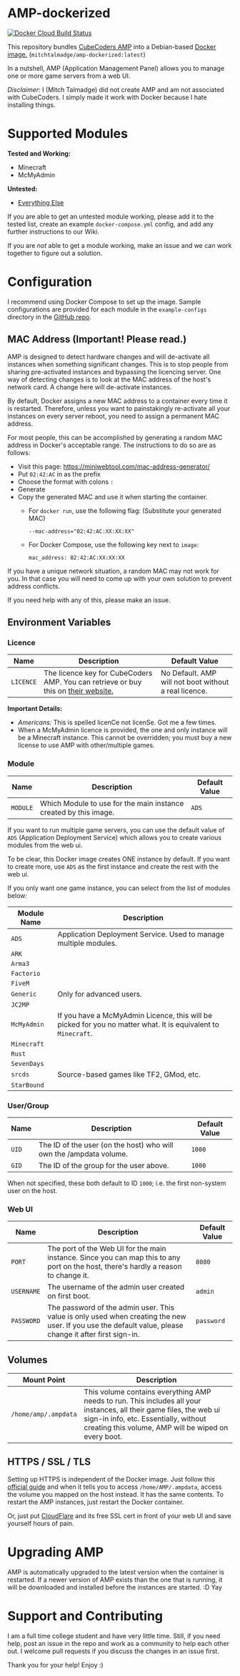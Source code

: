 # AMP-dockerized
[![Docker Cloud Build Status](https://img.shields.io/docker/cloud/build/mitchtalmadge/amp-dockerized)](https://hub.docker.com/r/mitchtalmadge/amp-dockerized)

This repository bundles [CubeCoders AMP](https://cubecoders.com/AMP) into a Debian-based [Docker image.](https://hub.docker.com/r/mitchtalmadge/amp-dockerized) 
(`mitchtalmadge/amp-dockerized:latest`)

In a nutshell, AMP (Application Management Panel) allows you to manage one or more game servers from a web UI.

*Disclaimer:* I (Mitch Talmadge) did not create AMP and am not associated with CubeCoders. I simply made it work with Docker because
 I hate installing things.
 
# Supported Modules

**Tested and Working:**

- Minecraft
- McMyAdmin
 
**Untested:**
 
- [Everything Else](https://github.com/CubeCoders/AMP/wiki/Supported-Applications-Compatibility)

If you are able to get an untested module working, please add it to the tested list, create an example `docker-compose.yml` config, and add any further instructions to our Wiki.

If you are *not* able to get a module working, make an issue and we can work together to figure out a solution.

# Configuration

I recommend using Docker Compose to set up the image. Sample configurations are provided for each 
module in the `example-configs` directory in the [GitHub repo](https://github.com/MitchTalmadge/AMP-dockerized).

## MAC Address (Important! Please read.)
AMP is designed to detect hardware changes and will de-activate all instances when something significant changes. 
This is to stop people from sharing pre-activated instances and bypassing the licencing server. One way of detecting
changes is to look at the MAC address of the host's network card. A change here will de-activate instances.

By default, Docker assigns a new MAC address to a container every time it is restarted. Therefore, unless you want to
painstakingly re-activate all your instances on every server reboot, you need to assign a permanent MAC address.

For most people, this can be accomplished by generating a random MAC address in Docker's acceptable range.
The instructions to do so are as follows:

- Visit this page: https://miniwebtool.com/mac-address-generator/
- Put `02:42:AC` in as the prefix
- Choose the format with colons `:`
- Generate
- Copy the generated MAC and use it when starting the container.
  - For `docker run`, use the following flag: (Substitute your generated MAC)
  
    `--mac-address="02:42:AC:XX:XX:XX"`
  - For Docker Compose, use the following key next to `image`:
  
    `mac_address: 02:42:AC:XX:XX:XX`
    
If you have a unique network situation, a random MAC may not work for you. In that case you will need
to come up with your own solution to prevent address conflicts.

If you need help with any of this, please make an issue.

## Environment Variables

### Licence

| Name      | Description                                                                                                          | Default Value                                         |
|-----------|----------------------------------------------------------------------------------------------------------------------|-------------------------------------------------------|
| `LICENCE` | The licence key for CubeCoders AMP. You can retrieve or buy this on [their website.](https://manage.cubecoders.com/) | No Default. AMP will not boot without a real licence. |

**Important Details:**
- _Americans:_ This is spelled licenCe not licenSe. Got me a few times.
- When a McMyAdmin licence is provided, the one and only instance will be a Minecraft instance. This cannot be overridden;
 you must buy a new license to use AMP with other/multiple games.

### Module

| Name     | Description                                                      | Default Value |
|----------|------------------------------------------------------------------|---------------|
| `MODULE` | Which Module to use for the main instance created by this image. | `ADS`         |

If you want to run multiple game servers, 
  you can use the default value of `ADS` (Application Deployment Service) which allows you to create various modules
  from the web ui.

To be clear, this Docker image creates ONE instance by default. If you want to create more, use `ADS` as the first
  instance and create the rest with the web ui.

If you only want one game instance, you can select from the list of modules below:

| Module Name | Description                                                                                                   |
|-------------|---------------------------------------------------------------------------------------------------------------|
| `ADS`       | Application Deployment Service. Used to manage multiple modules.                                              |
| `ARK`       |                                                                                                               |
| `Arma3`     |                                                                                                               |
| `Factorio`  |                                                                                                               |
| `FiveM`     |                                                                                                               |
| `Generic`   | Only for advanced users.                                                                                      |
| `JC2MP`     |                                                                                                               |
| `McMyAdmin` | If you have a McMyAdmin Licence, this will be picked for you no matter what. It is equivalent to `Minecraft`. |
| `Minecraft` |                                                                                                               |
| `Rust`      |                                                                                                               |
| `SevenDays` |                                                                                                               |
| `srcds`     | Source-based games like TF2, GMod, etc.                                                                       |
| `StarBound` |                                                                                                               |
    
### User/Group

| Name  | Description                                                          | Default Value |
|-------|----------------------------------------------------------------------|---------------|
| `UID` | The ID of the user (on the host) who will own the  /ampdata  volume. | `1000`        |
| `GID` | The ID of the group for the user above.                              | `1000`        |

When not specified, these both default to ID `1000`; i.e. the first non-system user on the host.

### Web UI

| Name       | Description                                                                                                                                             | Default Value |
|------------|---------------------------------------------------------------------------------------------------------------------------------------------------------|---------------|
| `PORT`     | The port of the Web UI for the main instance. Since you can map this to any port on the host, there's hardly a reason to change it.                     | `8080`        |
| `USERNAME` | The username of the admin user created on first boot.                                                                                                   | `admin`       |
| `PASSWORD` | The password of the admin user. This value is only used when creating the new user. If you use the default value, please change it after first sign-in. | `password`    |

## Volumes

| Mount Point           | Description                                                                                                                                                                                                        |
|-----------------------|--------------------------------------------------------------------------------------------------------------------------------------------------------------------------------------------------------------------|
| `/home/amp/.ampdata`  | This volume contains everything AMP needs to run. This includes all your instances, all their game files, the web ui sign-in info, etc. Essentially, without creating this volume, AMP will be wiped on every boot.|

## HTTPS / SSL / TLS

Setting up HTTPS is independent of the Docker image. Just follow this [official guide](https://github.com/CubeCoders/AMP/wiki/Setting-up-HTTPS-with-AMP) 
and when it tells you to access `/home/AMP/.ampdata`, access the volume you mapped on the host instead. It has the same contents.
To restart the AMP instances, just restart the Docker container.

Or, just put [CloudFlare](https://www.cloudflare.com/) and its free SSL cert in front of your web UI and save yourself hours of pain.

# Upgrading AMP

AMP is automatically upgraded to the latest version when the container is restarted. If a newer version of AMP exists
than the one that is running, it will be downloaded and installed before the instances are started. :D Yay

# Support and Contributing

I am a full time college student and have very little time. Still, if you need help, post an issue in the repo and 
work as a community to help each other out. I welcome pull requests if you discuss the changes in an issue first.

Thank you for your help! Enjoy :)
